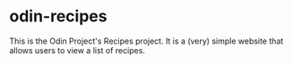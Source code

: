 # odin-recipes
This is the Odin Project's Recipes project. It is a (very) simple website that allows users to view a list of recipes.
